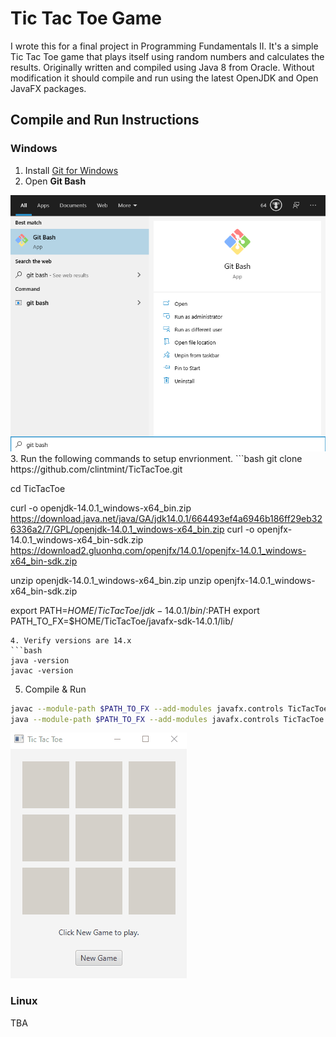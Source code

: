 # Tic Tac Toe Game

I wrote this for a final project in Programming Fundamentals II. It's a simple Tic Tac Toe game that plays itself using random numbers and calculates the results. Originally written and compiled using Java 8 from Oracle. Without modification it should compile and run using the latest OpenJDK and Open JavaFX packages.

## Compile and Run Instructions

### Windows

1. Install [Git for Windows](https://gitforwindows.org/)
2. Open **Git Bash**
  <img src="gitbash.png">
3. Run the following commands to setup envrionment.
```bash
git clone https://github.com/clintmint/TicTacToe.git

cd TicTacToe

curl -o openjdk-14.0.1_windows-x64_bin.zip https://download.java.net/java/GA/jdk14.0.1/664493ef4a6946b186ff29eb326336a2/7/GPL/openjdk-14.0.1_windows-x64_bin.zip
curl -o openjfx-14.0.1_windows-x64_bin-sdk.zip https://download2.gluonhq.com/openjfx/14.0.1/openjfx-14.0.1_windows-x64_bin-sdk.zip

unzip openjdk-14.0.1_windows-x64_bin.zip
unzip openjfx-14.0.1_windows-x64_bin-sdk.zip

export PATH=$HOME/TicTacToe/jdk-14.0.1/bin/:$PATH
export PATH_TO_FX=$HOME/TicTacToe/javafx-sdk-14.0.1/lib/
```
4. Verify versions are 14.x
```bash
java -version
javac -version
```
5. Compile & Run
```bash
javac --module-path $PATH_TO_FX --add-modules javafx.controls TicTacToe.java
java --module-path $PATH_TO_FX --add-modules javafx.controls TicTacToe
```
<img src="tictactoe.gif">

### Linux

TBA

